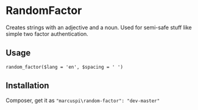 # RandomFactor
Creates strings with an adjective and a noun. Used for semi-safe stuff like simple two factor authentication.
## Usage
`random_factor($lang = 'en', $spacing = ' ')`
## Installation
Composer, get it as `"marcuspi\random-factor": "dev-master"`
